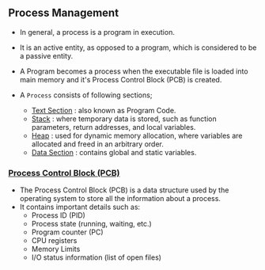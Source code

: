 ## Process Management

- In general, a process is a program in execution.
- It is an active entity, as opposed to a program, which is considered to be a passive entity.
- A Program becomes a process when the executable file is loaded into main memory and it's Process Control Block (PCB) is created.

- A `Process` consists of following sections;

  - [Text Section]() : also known as Program Code.
  - [Stack]() : where temporary data is stored, such as function parameters, return addresses, and local variables.
  - [Heap]() : used for dynamic memory allocation, where variables are allocated and freed in an arbitrary order.
  - [Data Section]() : contains global and static variables.

### [Process Control Block (PCB)]()
- The Process Control Block (PCB) is a data structure used by the operating system to store all the information about a process.
- It contains important details such as:
  - Process ID (PID)
  - Process state (running, waiting, etc.)
  - Program counter (PC)
  - CPU registers
  - Memory Limits
  - I/O status information (list of open files)